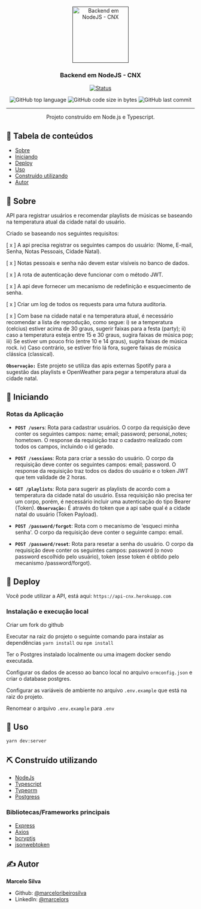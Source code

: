 <p align="center">
  <a href="" rel="noopener">
  <img width=150px height=150px src="https://image.flaticon.com/icons/svg/3043/3043698.svg" alt="Backend em NodeJS - CNX">
  </a>
</p>

<h3 align="center">Backend em NodeJS - CNX</h3>

<div align="center">

[![Status](https://img.shields.io/badge/status-active-success.svg)]()

  <img alt="GitHub top language" src="https://img.shields.io/github/languages/top/marceloribeirosilva/api.cnx">

  <img alt="GitHub code size in bytes" src="https://img.shields.io/github/languages/code-size/marceloribeirosilva/api.cnx">

  <img alt="GitHub last commit" src="https://img.shields.io/github/last-commit/marceloribeirosilva/api.cnx">

</div>

---

<p align="center"> Projeto construído em Node.js e Typescript.
   <br>
</p>

## 📝 Tabela de conteúdos

- [Sobre](#about)
- [Iniciando](#getting_started)
- [Deploy](#deploy)
- [Uso](#usage)
- [Construído utilizando](#built_using)
- [Autor](#authors)

## 👀 Sobre <a name = "about"></a>

API para registrar usuários e recomendar playlists de músicas se baseando na temperatura atual da cidade natal do usuário.

Criado se baseando nos seguintes requisitos:

[ x ] A api precisa registrar os seguintes campos do usuário: (Nome, E-mail, Senha, Notas Pessoais, Cidade Natal).

[ x ] Notas pessoais e senha não devem estar visíveis no banco de dados.

[ x ] A rota de autenticação deve funcionar com o método JWT.

[ x ] A api deve fornecer um mecanismo de redefinição e esquecimento de senha.

[ x ] Criar um log de todos os requests para uma futura auditoria.

[ x ] Com base na cidade natal e na temperatura atual, é necessário recomendar a lista de reprodução, como segue: i) se a temperatura (celcius) estiver acima de 30 graus, sugerir faixas para a festa (party); ii) caso a temperatura esteja entre 15 e 30 graus, sugira faixas de música pop; iii) Se estiver um pouco frio (entre 10 e 14 graus), sugira faixas de música rock. iv) Caso contrário, se estiver frio lá fora, sugere faixas de música clássica (classical).

**`Observação:`** Este projeto se utiliza das apis externas Spotify para a sugestão das playlists e OpenWeather para pegar a temperatura atual da cidade natal.

## 🏁 Iniciando <a name = "getting_started"></a>

### Rotas da Aplicação

- **`POST /users`**: Rota para cadastrar usuários. O corpo da requisição deve conter os seguintes campos: name; email; password; personal_notes; hometown. O response da requisição traz o cadastro realizado com todos os campos, incluindo o id gerado.

- **`POST /sessions`**: Rota para criar a sessão do usuário. O corpo da requisição deve conter os seguintes campos: email; password. O response da requisição traz todos os dados do usuário e o token JWT que tem validade de 2 horas.

- **`GET /playlists`**: Rota para sugerir as playlists de acordo com a temperatura da cidade natal do usuário. Essa requisição não precisa ter um corpo, porém, é necessário incluir uma autenticação do tipo Bearer (Token). **`Observação:`** É através do token que a api sabe qual é a cidade natal do usuário (Token Payload).

- **`POST /password/forgot`**: Rota com o mecanismo de 'esqueci minha senha'. O corpo da requisição deve conter o seguinte campo: email.

- **`POST /password/reset`**: Rota para resetar a senha do usuário. O corpo da requisição deve conter os seguintes campos: password (o novo password escolhido pelo usuário), token (esse token é obtido pelo mecanismo /password/forgot).

## 🚀 Deploy<a name = "deploy"></a>

Você pode utilizar a API, está aqui: `https://api-cnx.herokuapp.com`

### Instalação e execução local

Criar um fork do github

Executar na raiz do projeto o seguinte comando para instalar as dependências `yarn install` ou `npm install`

Ter o Postgres instalado localmente ou uma imagem docker sendo executada.

Configurar os dados de acesso ao banco local no arquivo `ormconfig.json` e criar o database postgres.

Configurar as variáveis de ambiente no arquivo `.env.example` que está na raiz do projeto.

Renomear o arquivo `.env.example` para `.env`

## 🎈 Uso <a name="usage"></a>

```sh
yarn dev:server
```

## ⛏️ Construído utilizando <a name = "built_using"></a>

- [NodeJs](https://nodejs.org/en/)
- [Typescript](https://www.typescriptlang.org/)
- [Typeorm](https://typeorm.io/#/)
- [Postgress](https://www.postgresql.org/)

### Bibliotecas/Frameworks principais

- [Express](https://expressjs.com/)
- [Axios](https://github.com/axios/axios)
- [bcryptjs](https://github.com/dcodeIO/bcrypt.js#readme)
- [jsonwebtoken](https://github.com/auth0/node-jsonwebtoken#readme)

## ✍️ Autor <a name = "authors"></a>

**Marcelo Silva**

- Github: [@marceloribeirosilva](https://github.com/marceloribeirosilva)
- LinkedIn: [@marcelors](https://www.linkedin.com/in/marcelors/)
